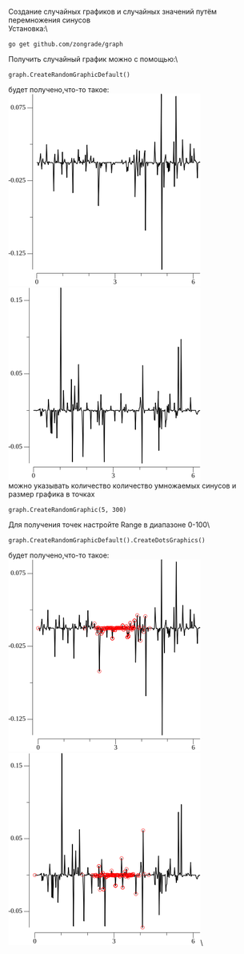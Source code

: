Создание случайных графиков и случайных значений путём перемножения синусов\
Установка:\
```
go get github.com/zongrade/graph
```
Получить случайный график можно с помощью:\
```
graph.CreateRandomGraphicDefault()
```
будет получено,что-то такое:\
![случайный график](https://github.com/zongrade/graph/raw/main/sin_1.png)\
![случайный график](https://github.com/zongrade/graph/raw/main/sin_2.png)\
можно указывать количество количество умножаемых синусов и размер графика в точках
```
graph.CreateRandomGraphic(5, 300)
```
Для получения точек настройте Range в диапазоне 0-100\
```
graph.CreateRandomGraphicDefault().CreateDotsGraphics()
```
будет получено,что-то такое:\
![случайный график](https://github.com/zongrade/graph/raw/main/dots_1.png)\
![случайный график](https://github.com/zongrade/graph/raw/main/dots_2.png)\